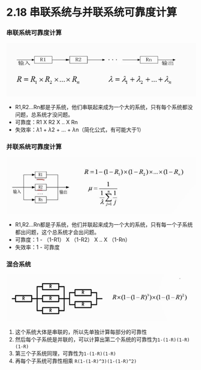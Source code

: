 # 2.18  串联系统与并联系统可靠度计算

### 串联系统可靠度计算

![](imgs/0218_1.png)

* R1,R2...Rn都是子系统，他们串联起来成为一个大的系统，只有每个系统都没问题，总系统才没问题。
* 可靠度：R1 X R2 X .. X Rn  
* 失效率：*λ*1 + *λ*2 + ... + *λ*n（简化公式，有可能大于1）



### 并联系统可靠度计算

![](imgs/0218_2.png)

* R1,R2...Rn都是子系统，他们并联起来成为一个大的系统，只有每一个子系统都出问题，这个总系统才会出问题。
* 可靠度：1 - （1-R1） X （1-R2） X .. X （1-Rn）  
* 失效率：1 - 可靠度



### 混合系统

![](imgs/0218_3.png)



1. 这个系统大体是串联的，所以先单独计算每部分的可靠性
2. 然后每个子系统是并联的，可以计算出第二个系统的可靠性为`1-(1-R)(1-R)(1-R)`
3. 第三个子系统同理，可靠性为`1-(1-R)(1-R)`
4. 再每个子系统可靠性相乘 `R(1-(1-R)^3)(1-(1-R)^2)`